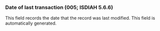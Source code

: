 ### Date of last transaction (005; ISDIAH 5.6.6)

This field records the date that the record was last modified. This field is automatically generated.
